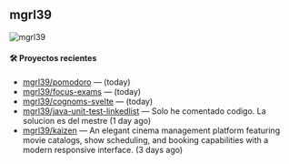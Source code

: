 ## mgrl39 
<p align="left"> <img src="https://komarev.com/ghpvc/?username=mgrbl&label=Profile%20views&color=0e75b6&style=flat" alt="mgrl39" /> </p>












#### 🛠 Proyectos recientes

- [mgrl39/pomodoro](https://github.com/mgrl39/pomodoro) —  (today)
- [mgrl39/focus-exams](https://github.com/mgrl39/focus-exams) —  (today)
- [mgrl39/cognoms-svelte](https://github.com/mgrl39/cognoms-svelte) —  (today)
- [mgrl39/java-unit-test-linkedlist](https://github.com/mgrl39/java-unit-test-linkedlist) — Solo he comentado codigo. La solucion es del mestre (1 day ago)
- [mgrl39/kaizen](https://github.com/mgrl39/kaizen) — An elegant cinema management platform featuring movie catalogs, show scheduling, and booking capabilities with a modern responsive interface. (3 days ago)




